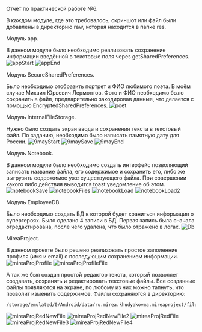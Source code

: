 Отчёт по практической работе №6.

В каждом модуле, где это требовалось, скриншот или файл были добавлены в директорию raw, которая находится в папке res.

Модуль app.


В данном модуле было необходимо реализовать сохранение информации введённой в текстовые поля через getSharedPreferences.
![appStart](https://github.com/user-attachments/assets/b7195ff6-7363-427d-8b4b-853672479281)
![appEnd](https://github.com/user-attachments/assets/2e974134-3576-40ae-b296-0c13e79a24d0)


Модуль SecureSharedPreferences.

Было необходимо отобразить портрет и ФИО любимого поэта. В моём случае Михаил Юрьевич Лермонтов. Фото и ФИО необходимо было сохранить в файл, предварительно закодировав данные, что делается с помощью EncryptedSharedPreferences.
![poet](https://github.com/user-attachments/assets/b56702ef-7b41-4857-bf10-8f9c8df2986d)


Модуль InternalFileStorage.


Нужно было создать экран ввода и сохранения текста в текстовый файл. По заданию, необходимо было написать памятную дату для России.
![9mayStart](https://github.com/user-attachments/assets/de1dbe21-705a-4a22-b0cf-7638c6cb34e5)
![9maySave](https://github.com/user-attachments/assets/bc9af481-1f66-4a62-a56b-fde27ab42b41)
![9mayEnd](https://github.com/user-attachments/assets/46304eb2-2dc4-490f-b79f-951dc383eb7d)


Модуль Notebook.


В данном модуле было необходимо создать интерфейс позволяющий записать название файла, его содержимое и сохранить его, либо же выгрузить содержимое уже существующего файла. При совершении какого либо действия выводится toast уведомление об этом.
![notebookSave](https://github.com/user-attachments/assets/e0615c66-0052-4c31-9adc-64e4895fa29a)
![notebookFiles](https://github.com/user-attachments/assets/58ef10f8-bcbd-40cc-9901-bec2e9fd2a87)
![notebookLoad](https://github.com/user-attachments/assets/ea9130a5-126f-4781-ad5c-f06a6c4af4fd)
![notebookLoad2](https://github.com/user-attachments/assets/24deabfd-85e7-4642-8dfa-6520ad58316e)


Модуль EmployeeDB.


Было необходимо создать БД в которой будет храниться информация о супергероях. Было сделано 4 записи в БД. Первая запись была сначала отредактирована, после чего удалена, что было отражено в логах.
![Db](https://github.com/user-attachments/assets/09cda7ff-2c6d-4177-837e-880499aeff25)


MireaProject.


В данном проекте было решено реализовать простое заполенние профиля (имя и email) с последующим сохранением информации.
![mireaProjProfile](https://github.com/user-attachments/assets/24dd0c99-9f80-4c9f-b210-3c2828a48962)
![mireaProjProfileFile](https://github.com/user-attachments/assets/ced68650-3a66-4731-8670-8c30ca21f7da)


А так же был создан простой редактор текста, который позволяет создавать, сохранять и редактировать текстовые файлы. Все созданные файлы появляются на экране, по любому из них можно тапнуть, что позволит изменить содержимое. Файлы сохраняются в директорию: 
```
/storage/emulated/0/Android/data/ru.mirea.khudyakovma.mireaproject/files/Documents/Doc
```
![mireaProjRedNewFile](https://github.com/user-attachments/assets/2c82a609-a26b-4625-88a2-86dc35d3db95)
![mireaProjRedNewFile2](https://github.com/user-attachments/assets/ecbec804-eb2f-4236-aacb-fd3b0db2d0a5)
![mireaProjRedFile](https://github.com/user-attachments/assets/9f2aaa2f-cf9a-4781-bd17-c8fcab1eca03)
![mireaProjRedNewFile3](https://github.com/user-attachments/assets/5aca171d-52ad-4306-8992-b9b44008d40f)
![mireaProjRedNewFile4](https://github.com/user-attachments/assets/3ca5ac03-a1af-4a22-9b45-5c4c3d7d159d)
